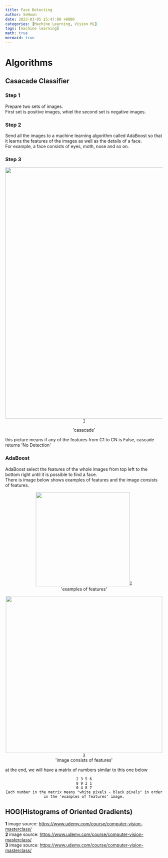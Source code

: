 ```yaml
---
title: Face Detecting
author: SeHoon
date: 2023-03-05 15:47:00 +0800
categories: [Machine Learning, Vision ML]
tags: [machine learning]
math: true
mermaid: true
---
```


# Algorithms

## Casacade Classifier
### Step 1
Prepare two sets of images.<br>
First set is positive images, whiel the second set is negative images.
### Step 2
Send all the images to a machine learning algorithm called AdaBoost so that it learns the features of the images as well as the details of a face.<br>
For example, a face consists of eyes, moth, nose and so on.<br>
### Step 3
<center>

<img src="https://user-images.githubusercontent.com/28240052/222949319-922710c1-b41c-4693-927a-01578783d0a6.png" width=800px><sup id="a1">[1](#f1)</sup>

'casacade'

</center>

this picture means if any of the features from C1 to CN is False, cascade returns 'No Detection'


### AdaBoost
AdaBoost select the features of the whole images from top left to the bottom right until it is possible to find a face.<br>
There is image below shows examples of features and the image consists of features.<br>
<center>

<img src="https://user-images.githubusercontent.com/28240052/222947707-6382c837-614f-4b9c-a55e-3ba3fa1c827d.png" width=300px height=300px><sup id="a2">[2](#f2)</sup><br>
'examples of features'

<img src="https://user-images.githubusercontent.com/28240052/222949169-c22d51bf-18b8-4427-9b22-f4dc956b8c82.png" width=500px height=500px><sup id="a3">[3](#f3)</sup><br>
'image consists of features'
</center>

at the end, we will have a matrix of numbers similar to this one below<br>
<center>

```text
2 3 5 6
8 9 2 1
0 4 8 7
Each number in the matrix means "white pixels - black pixels" in order in the 'examples of features' image.
```
</center>


## HOG(Histograms of Oriented Gradients)







<b id="f1">1</b> image source: https://www.udemy.com/course/computer-vision-masterclass/<br>
<b id="f2">2</b> image source: https://www.udemy.com/course/computer-vision-masterclass/<br>
<b id="f3">3</b> image source: https://www.udemy.com/course/computer-vision-masterclass/
